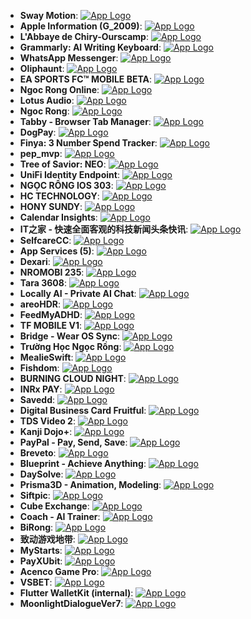 - **Sway Motion**: [![App Logo](https://is1-ssl.mzstatic.com/image/thumb/Purple221/v4/26/01/b8/2601b832-181c-b325-ed8d-1e58e9c3d61b/AppIcon-0-0-1x_U007epad-0-1-85-220.png/200x200bb-80.png)](https://testflight.apple.com/join/dmAf4kmN)
- **Apple Information (G_2009)**: [![App Logo](https://is1-ssl.mzstatic.com/image/thumb/Purple211/v4/da/8f/94/da8f947d-5588-b111-3b7d-c3ad72f005f6/AppIcon-1x_U007epad-0-1-85-220-0.png/200x200bb-80.png)](https://testflight.apple.com/join/mvvPpeZf)
- **L'Abbaye de Chiry-Ourscamp**: [![App Logo](https://is1-ssl.mzstatic.com/image/thumb/Purple211/v4/a5/5a/57/a55a57b7-c6ed-e71f-69a6-86de8534bc2a/AppIcon-0-0-1x_U007emarketing-0-7-0-0-85-220.png/200x200bb-80.png)](https://testflight.apple.com/join/vwDyGGe8)
- **Grammarly: AI Writing Keyboard**: [![App Logo](https://is1-ssl.mzstatic.com/image/thumb/Purple211/v4/9d/81/1a/9d811a1a-b03f-fb68-f417-70e83eb61ad1/AppIcon-Green-0-0-1x_U007epad-0-1-85-220.png/200x200bb-80.png)](https://testflight.apple.com/join/3k9fsD6L)
- **WhatsApp Messenger**: [![App Logo](https://is1-ssl.mzstatic.com/image/thumb/Purple221/v4/22/63/9b/22639b50-75ae-8178-afa6-3afb66dce4ea/AppIcon-0-0-1x_U007epad-0-0-0-1-0-0-0-85-220.png/200x200bb-80.png)](https://testflight.apple.com/join/YcmGWyxV)
- **Oliphaunt**: [![App Logo](https://is1-ssl.mzstatic.com/image/thumb/Purple221/v4/08/bb/b7/08bbb7b6-13d2-aad1-dd55-b15391c5c375/AppIcon-0-0-85-220-0-5-0-2x-sRGB-0-0-0.png/200x200bb-80.png)](https://testflight.apple.com/join/Epq1P3Cw)
- **EA SPORTS FC™ MOBILE BETA**: [![App Logo](https://is1-ssl.mzstatic.com/image/thumb/Purple211/v4/63/88/96/6388968b-3088-4175-5587-6fe4c486fb94/AppIcon-0-0-1x_U007emarketing-0-8-0-85-220.png/200x200bb-80.png)](https://testflight.apple.com/join/b9ED8fEZ)
- **Ngoc Rong Online**: [![App Logo](https://is1-ssl.mzstatic.com/image/thumb/Purple211/v4/5e/cf/46/5ecf46d7-3499-b8ac-3cd9-b5d1fdc23de8/AppIcon-0-0-1x_U007emarketing-0-11-0-85-220.png/200x200bb-80.png)](https://testflight.apple.com/join/TqS1azuA)
- **Lotus Audio**: [![App Logo](https://is1-ssl.mzstatic.com/image/thumb/Purple221/v4/a1/7f/3e/a17f3e1a-b5f2-4e0a-8deb-a0a9e922911d/AppIcon-1x_U007epad-0-11-0-85-220-0.png/200x200bb-80.png)](https://testflight.apple.com/join/xRByxU2d)
- **Ngoc Rong**: [![App Logo](https://is1-ssl.mzstatic.com/image/thumb/Purple211/v4/13/cd/84/13cd845b-a729-1903-66e6-f7208bc96981/AppIcon-0-0-1x_U007emarketing-0-8-0-85-220.png/200x200bb-80.png)](https://testflight.apple.com/join/Nw2ZDw5K)
- **Tabby - Browser Tab Manager**: [![App Logo](https://is1-ssl.mzstatic.com/image/thumb/Purple221/v4/d7/53/27/d7532783-77b0-6966-cff4-41e36223c18b/AppIcon-0-0-85-220-0-0-5-0-2x.png/200x200bb-80.png)](https://testflight.apple.com/join/Va8Zdv9d)
- **DogPay**: [![App Logo](https://is1-ssl.mzstatic.com/image/thumb/Purple221/v4/46/2e/00/462e0097-e483-9fff-801f-48d4100fafd4/AppIcon-0-0-1x_U007ephone-0-11-0-85-220.png/200x200bb-80.png)](https://testflight.apple.com/join/wrbfmgwK)
- **Finya: 3 Number Spend Tracker**: [![App Logo](https://is1-ssl.mzstatic.com/image/thumb/Purple211/v4/75/04/f7/7504f7af-9c6a-b6cc-3cb5-7f022e37072e/AppIcon-0-0-1x_U007emarketing-0-8-0-85-220.png/200x200bb-80.png)](https://testflight.apple.com/join/ZVmd6xBr)
- **pep_mvp**: [![App Logo](https://is1-ssl.mzstatic.com/image/thumb/Purple211/v4/82/29/95/822995ba-59e1-3e59-564f-1208adcd4399/AppIcon-0-0-1x_U007epad-0-1-85-220.png/200x200bb-80.png)](https://testflight.apple.com/join/Jvx9HvJf)
- **Tree of Savior: NEO**: [![App Logo](https://is1-ssl.mzstatic.com/image/thumb/Purple221/v4/1b/c1/13/1bc11335-cd91-08a0-0166-f307192991b1/AppIcon-1x_U007emarketing-0-7-0-85-220.png/200x200bb-80.png)](https://testflight.apple.com/join/j737FrDW)
- **UniFi Identity Endpoint**: [![App Logo](https://is1-ssl.mzstatic.com/image/thumb/Purple221/v4/37/6d/05/376d0579-a01d-f713-7cdd-48a47fed4e28/AppIcon-0-0-1x_U007epad-0-1-0-85-220.png/200x200bb-80.png)](https://testflight.apple.com/join/fVA63wkZ)
- **NGỌC RỒNG IOS 303**: [![App Logo](https://is1-ssl.mzstatic.com/image/thumb/Purple221/v4/3b/c4/29/3bc429c2-d124-fc37-5bf7-c3c0b56fe858/AppIcon-0-0-1x_U007emarketing-0-7-0-85-220.png/200x200bb-80.png)](https://testflight.apple.com/join/JcM8fEKs)
- **HC TECHNOLOGY**: [![App Logo](https://is1-ssl.mzstatic.com/image/thumb/Purple211/v4/f2/26/94/f22694b4-1da3-4fc3-160e-42188ecfe155/AppIcon-1x_U007emarketing-0-11-0-85-220-0.png/200x200bb-80.png)](https://testflight.apple.com/join/uDgkx221)
- **HONY SUNDY**: [![App Logo](https://is1-ssl.mzstatic.com/image/thumb/Purple221/v4/e6/0e/74/e60e74b5-ca99-67fc-0c32-7b0813ac0717/AppIcon-1x_U007emarketing-0-11-0-85-220-0.png/200x200bb-80.png)](https://testflight.apple.com/join/5mVcYew6)
- **Calendar Insights**: [![App Logo](https://is1-ssl.mzstatic.com/image/thumb/Purple221/v4/b6/45/8b/b6458b42-5d45-71ed-b05d-08ce1a763cc2/AppIcon-0-0-1x_U007epad-0-1-85-220.png/200x200bb-80.png)](https://testflight.apple.com/join/bVQPauGR)
- **IT之家 - 快速全面客观的科技新闻头条快讯**: [![App Logo](https://is1-ssl.mzstatic.com/image/thumb/Purple221/v4/d6/5c/90/d65c9090-ec66-44c2-dd35-f0e49686accb/AppIcon-0-0-1x_U007epad-0-1-0-sRGB-85-220.png/200x200bb-80.png)](https://testflight.apple.com/join/eD9uChwY)
- **SelfcareCC**: [![App Logo](https://is1-ssl.mzstatic.com/image/thumb/Purple221/v4/18/66/2d/18662d5f-2219-583e-ce63-d3cd1643e6fc/AppIcon-0-0-1x_U007emarketing-0-10-0-85-220.png/200x200bb-80.png)](https://testflight.apple.com/join/XCsh8GfC)
- **App Services (5)**: [![App Logo](https://is1-ssl.mzstatic.com/image/thumb/Purple221/v4/dc/83/6b/dc836b75-0bb9-0590-9aa6-f1ede9907ccc/AppIcon-1x_U007emarketing-0-11-0-85-220-0.png/200x200bb-80.png)](https://testflight.apple.com/join/unsCzfvY)
- **Dexari**: [![App Logo](https://is1-ssl.mzstatic.com/image/thumb/Purple221/v4/bf/da/fb/bfdafb0f-d22a-578d-c993-da3aad6ece46/AppIcon-0-0-1x_U007epad-0-1-85-220.png/200x200bb-80.png)](https://testflight.apple.com/join/cYYmdqYB)
- **NROMOBI 235**: [![App Logo](https://is1-ssl.mzstatic.com/image/thumb/Purple221/v4/0c/3e/88/0c3e889e-8e60-7711-14c2-5bba7f4e9e83/AppIcon-0-0-1x_U007emarketing-0-8-0-85-220.png/200x200bb-80.png)](https://testflight.apple.com/join/U8p66AYG)
- **Tara 3608**: [![App Logo](https://is1-ssl.mzstatic.com/image/thumb/Purple221/v4/03/c9/a9/03c9a9b8-5462-f7fd-5dde-2153154de611/AppIcon-production-0-0-1x_U007emarketing-0-11-0-0-85-220.png/200x200bb-80.png)](https://testflight.apple.com/join/RnRkTty6)
- **Locally AI - Private AI Chat**: [![App Logo](https://is1-ssl.mzstatic.com/image/thumb/Purple221/v4/b6/e6/39/b6e63946-36af-7c6c-f6ff-8e5ab45a7542/AppIcon-0-0-1x_U007epad-0-1-0-85-220.png/200x200bb-80.png)](https://testflight.apple.com/join/T28av7EU)
- **areoHDR**: [![App Logo](https://is1-ssl.mzstatic.com/image/thumb/Purple211/v4/99/8c/09/998c0911-30c3-22a7-6d50-8c50c3ef1c67/AppIcon.lsr/200x200bb-80.png)](https://testflight.apple.com/join/5DXzaTQW)
- **FeedMyADHD**: [![App Logo](https://is1-ssl.mzstatic.com/image/thumb/Purple211/v4/32/3f/8e/323f8e5d-cc9d-cc30-dc64-1b93e7970e92/AppIcon-0-0-1x_U007epad-0-1-85-220.png/200x200bb-80.png)](https://testflight.apple.com/join/fzC79NR3)
- **TF MOBILE V1**: [![App Logo](https://is1-ssl.mzstatic.com/image/thumb/Purple211/v4/76/d3/8a/76d38ac1-3107-afc6-70ed-f48555cbc787/AppIcon-0-0-1x_U007emarketing-0-8-0-85-220.png/200x200bb-80.png)](https://testflight.apple.com/join/bH1kJPb9)
- **Bridge - Wear OS Sync**: [![App Logo](https://is1-ssl.mzstatic.com/image/thumb/Purple221/v4/6c/19/1b/6c191be1-02c8-3661-4d27-6ee718f4755a/AppIcon-0-0-1x_U007emarketing-0-8-0-85-220.png/200x200bb-80.png)](https://testflight.apple.com/join/1X3wxTT9)
- **Trường Học Ngọc Rồng**: [![App Logo](https://is1-ssl.mzstatic.com/image/thumb/Purple221/v4/aa/c1/28/aac128e0-409e-d99b-8df2-2ed95e6d79ec/AppIcon-0-0-1x_U007emarketing-0-8-0-85-220.png/200x200bb-80.png)](https://testflight.apple.com/join/vrsA3bQk)
- **MealieSwift**: [![App Logo](https://is1-ssl.mzstatic.com/image/thumb/Purple221/v4/33/5e/32/335e3221-67d6-8b72-c5b1-60bcb3abe235/AppIcon-0-0-1x_U007epad-0-1-85-220.png/200x200bb-80.png)](https://testflight.apple.com/join/1dKTZg3b)
- **Fishdom**: [![App Logo](https://is1-ssl.mzstatic.com/image/thumb/Purple221/v4/6c/17/36/6c1736cf-2caf-4ff6-26ef-24fca23d6a48/AppIconBeta-0-0-1x_U007emarketing-0-7-0-85-220.png/200x200bb-80.png)](https://testflight.apple.com/join/nMU2SQ8h)
- **BURNING CLOUD NIGHT**: [![App Logo](https://is1-ssl.mzstatic.com/image/thumb/Purple221/v4/05/d7/a1/05d7a170-b04f-2eec-ff60-281cc8a01d4f/AppIcon-0-0-1x_U007emarketing-0-8-0-85-220.png/200x200bb-80.png)](https://testflight.apple.com/join/AewCypAu)
- **INRx PAY**: [![App Logo](https://is1-ssl.mzstatic.com/image/thumb/Purple221/v4/9f/9d/9b/9f9d9b9e-8aa8-f2e5-1fb2-9947476197f6/AppIcon-0-0-1x_U007ephone-0-11-0-85-220.png/200x200bb-80.png)](https://testflight.apple.com/join/MXpuzRZA)
- **Savedd**: [![App Logo](https://is1-ssl.mzstatic.com/image/thumb/Purple221/v4/3b/80/4b/3b804bfa-f619-b654-5d15-3740541a3089/AppIcon-0-0-1x_U007epad-0-1-85-220.png/200x200bb-80.png)](https://testflight.apple.com/join/PvmXwRfS)
- **Digital Business Card Fruitful**: [![App Logo](https://is1-ssl.mzstatic.com/image/thumb/Purple221/v4/bd/cf/98/bdcf9817-df45-ff22-69c3-490ee6a65c08/AppIcon-0-1x_U007epad-0-0-0-1-0-0-P3-85-220-0.png/200x200bb-80.png)](https://testflight.apple.com/join/c1HU5dG4)
- **TDS Video 2**: [![App Logo](https://is1-ssl.mzstatic.com/image/thumb/Purple211/v4/d8/c4/f6/d8c4f631-116b-4ec1-960f-bc816f97e394/AppIcon-0-0-1x_U007ephone-0-1-85-220.png/200x200bb-80.png)](https://testflight.apple.com/join/6drWGVde)
- **Kanji Dojo+**: [![App Logo](https://is1-ssl.mzstatic.com/image/thumb/Purple221/v4/e9/e5/e5/e9e5e5a4-d9be-05e3-ac9a-b3a20a1c73b9/AppIcon-0-0-1x_U007epad-0-1-85-220.png/200x200bb-80.png)](https://testflight.apple.com/join/C9d9bqp2)
- **PayPal - Pay, Send, Save**: [![App Logo](https://is1-ssl.mzstatic.com/image/thumb/Purple221/v4/46/1d/b8/461db814-607c-e5f2-f177-6c96f49adb65/AppIcon-0-0-1x_U007ephone-0-1-0-0-GLES2_U002c0-85-220.png/200x200bb-80.png)](https://testflight.apple.com/join/GtF5MEaY)
- **Breveto**: [![App Logo](https://is1-ssl.mzstatic.com/image/thumb/Purple211/v4/93/7f/2a/937f2a3c-19f2-90ab-d128-96d1d67bafff/AppIcon-0-0-1x_U007epad-0-1-0-sRGB-85-220.png/200x200bb-80.png)](https://testflight.apple.com/join/9mqMgFjT)
- **Blueprint - Achieve Anything**: [![App Logo](https://is1-ssl.mzstatic.com/image/thumb/Purple211/v4/5d/a8/b4/5da8b45b-c98d-3ad7-bf33-e51889e4aea6/AppIcon-0-0-1x_U007epad-0-1-85-220.png/200x200bb-80.png)](https://testflight.apple.com/join/BJYvaDMe)
- **DaySolve**: [![App Logo](https://is1-ssl.mzstatic.com/image/thumb/Purple221/v4/11/97/33/11973322-29d7-1840-00f8-3b63c7b0bdbd/AppIcon-0-0-1x_U007emarketing-0-7-0-85-220.png/200x200bb-80.png)](https://testflight.apple.com/join/ErGRfgzS?at=1000l6eA&ref=hackerchoice.com)
- **Prisma3D - Animation, Modeling**: [![App Logo](https://is1-ssl.mzstatic.com/image/thumb/Purple221/v4/12/8a/5d/128a5d91-2c2a-d864-2357-f7595c3cb70a/AppIcon-0-0-1x_U007emarketing-0-8-0-85-220.png/200x200bb-80.png)](https://testflight.apple.com/join/KMY9ddJz)
- **Siftpic**: [![App Logo](https://is1-ssl.mzstatic.com/image/thumb/Purple211/v4/0b/ce/36/0bce367f-abc4-d32c-2e87-116bc39d0902/AppIcon-0-0-1x_U007epad-0-1-85-220.png/200x200bb-80.png)](https://testflight.apple.com/join/6fc4aJES)
- **Cube Exchange**: [![App Logo](https://is1-ssl.mzstatic.com/image/thumb/Purple211/v4/6a/d7/e1/6ad7e1ac-1c18-dbaa-48ef-fbcb10167d64/AppIconProduction-0-0-1x_U007ephone-0-1-0-85-220.png/200x200bb-80.png)](https://testflight.apple.com/join/HVfTFeAt)
- **Coach - AI Trainer**: [![App Logo](https://is1-ssl.mzstatic.com/image/thumb/Purple211/v4/20/84/00/208400ad-856f-a8bf-f4e9-f2c189cbf2fb/AppIcon-0-0-1x_U007emarketing-0-8-0-85-220.png/200x200bb-80.png)](https://testflight.apple.com/join/yy5xSmSA)
- **BiRong**: [![App Logo](https://is1-ssl.mzstatic.com/image/thumb/Purple221/v4/d1/4c/04/d14c045a-87d4-8fc4-9b55-fea3a616df21/AppIcon-0-0-1x_U007emarketing-0-8-0-85-220.png/200x200bb-80.png)](https://testflight.apple.com/join/4YcNDH8Z)
- **致动游戏地带**: [![App Logo](https://is1-ssl.mzstatic.com/image/thumb/Purple221/v4/29/b3/c2/29b3c2b1-19fe-6fe1-044f-0bafdc07dd67/AppIcon-0-0-1x_U007emarketing-0-9-0-0-85-220.png/200x200bb-80.png)](https://testflight.apple.com/join/1TfFssXB)
- **MyStarts**: [![App Logo](https://is1-ssl.mzstatic.com/image/thumb/Purple211/v4/c6/2e/d6/c62ed641-5045-806e-9673-f35fcbb80607/AppIcon-vd011-0-0-1x_U007emarketing-0-11-0-85-220.png/200x200bb-80.png)](https://testflight.apple.com/join/uutUS4qh)
- **PayXUbit**: [![App Logo](https://is1-ssl.mzstatic.com/image/thumb/Purple221/v4/b4/00/d0/b400d037-d8cd-7bb3-35ad-a43fe32cf619/AppIcon-0-0-1x_U007emarketing-0-10-0-85-220.png/200x200bb-80.png)](https://testflight.apple.com/join/uPvE6C98)
- **Acenco Game Pro**: [![App Logo](https://is1-ssl.mzstatic.com/image/thumb/Purple211/v4/78/a5/0d/78a50d1a-ec80-6765-06fa-389e5640129a/AppIcon-0-0-1x_U007emarketing-0-0-0-7-0-0-sRGB-0-0-0-GLES2_U002c0-512MB-85-220-0-0.png/200x200bb-80.png)](https://testflight.apple.com/join/ryChy39U)
- **VSBET**: [![App Logo](https://is1-ssl.mzstatic.com/image/thumb/Purple211/v4/97/5b/27/975b2793-ddb3-498a-4e73-13a2e475b7ee/AppIcon-vd013-0-0-1x_U007emarketing-0-11-0-85-220.png/200x200bb-80.png)](https://testflight.apple.com/join/6aA3bYC6)
- **Flutter WalletKit (internal)**: [![App Logo](https://is1-ssl.mzstatic.com/image/thumb/Purple221/v4/5d/44/0f/5d440f71-eb22-6539-8182-892cab309836/AppIcon-internal-0-0-1x_U007emarketing-0-11-0-85-220.png/200x200bb-80.png)](https://testflight.apple.com/join/ABbjL9Yu)
- **MoonlightDialogueVer7**: [![App Logo](https://is1-ssl.mzstatic.com/image/thumb/Purple221/v4/db/30/b9/db30b9bf-a2ff-9a41-095e-e1f93b29c1b2/AppIcon-0-0-1x_U007emarketing-0-8-0-85-220.png/200x200bb-80.png)](https://testflight.apple.com/join/GsDtgHUy)
